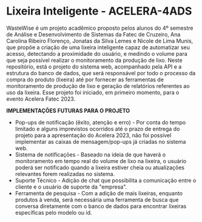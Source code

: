 # Lixeira Inteligente - ACELERA-4ADS

WasteWise é um projeto acadêmico proposto pelos alunos do 4º semestre de Análise e Desenvolvimento de Sistemas da Fatec de Cruzeiro, Ana Carolina Ribeiro Florenço, Jonatas da Silva Lemes e Nicole de Lima Munis, que propõe a criação de uma lixeira inteligente capaz de automatizar seu acesso, detectando a proximidade do usuário, e medindo o volume para que seja possível realizar o monitoramento da produção de lixo. Neste repositório, está o projeto do sistema web, acompanhado pela API e a estrutura do banco de dados, que será responsável por todo o processo da compra do produto (lixeira) até por fornecer as ferramentas de monitoramento de produção de lixo e geração de relatórios referentes ao uso da lixeira.
Esse projeto foi iniciado, em primeiro momento, para o evento Acelera Fatec 2023.

**IMPLEMENTAÇÕES FUTURAS PARA O PROJETO**
- Pop-ups de notificação (êxito, atenção e erro) - Por conta do tempo limitado e alguns imprevistos ocorridos até o prazo de entrega do projeto para a apresentação do Acelera 2023, não foi possível implementar as caixas de mensagem/pop-ups já criadas no sistema web.
- Sistema de notificações - Baseado na ideia de que haverá o monitoramento em tempo real do volume de lixo na lixeira, o usuário poderá ser notificado quando a lixeira estiver cheia ou atualizações relevantes forem realizadas no sistema.
- Suporte Técnico - Adição de chat que possibilita a comunicação entre o cliente e o usuário de suporte da "empresa".
- Ferramenta de pesquisa - Com a adição de mais lixeiras, enquanto produtos à venda, será necessária uma ferramenta de busca que conversa diretamente com o banco de dados para encontrar lixeiras específicas pelo modelo ou id.
